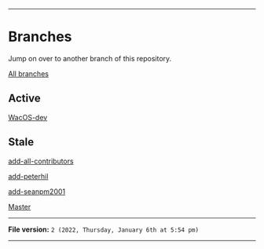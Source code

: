 
***

# Branches

Jump on over to another branch of this repository.

[All branches](https://github.com/seanpm2001/WacOS/branches/)

## Active

[WacOS-dev](https://github.com/seanpm2001/WacOS/tree/master/)

## Stale

[add-all-contributors](https://github.com/seanpm2001/WacOS/tree/all-contributors/add-all-contributors/)

[add-peterhil](https://github.com/seanpm2001/WacOS/tree/all-contributors/add-peterhil/)

[add-seanpm2001](https://github.com/seanpm2001/WacOS/tree/all-contributors/add-seanpm2001/)

[Master](https://github.com/seanpm2001/WacOS/)

***

**File version:** `2 (2022, Thursday, January 6th at 5:54 pm)`

***
